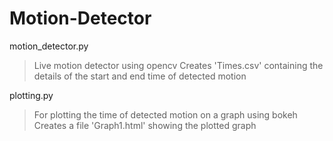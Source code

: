 # Motion-Detector
motion_detector.py
>Live motion detector using opencv
>Creates 'Times.csv' containing the details of the start and end time of detected motion

plotting.py
>For plotting the time of detected motion on a graph using bokeh
>Creates a file 'Graph1.html' showing the plotted graph
